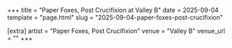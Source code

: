 +++
title = "Paper Foxes, Post Crucifixion at Valley B"
date = 2025-09-04
template = "page.html"
slug = "2025-09-04-paper-foxes-post-crucifixion"

[extra]
artist = "Paper Foxes, Post Crucifixion"
venue = "Valley B"
venue_url = ""
+++
